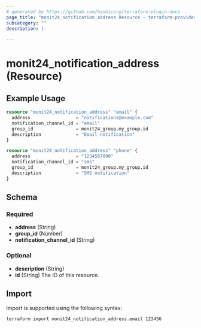```yaml
---
# generated by https://github.com/hashicorp/terraform-plugin-docs
page_title: "monit24_notification_address Resource - terraform-provider-monit24"
subcategory: ""
description: |-
  
---
```


# monit24_notification_address (Resource)



## Example Usage

```terraform
resource "monit24_notification_address" "email" {
  address                 = "notifications@example.com"
  notification_channel_id = "email"
  group_id                = monit24_group.my_group.id
  description             = "Email notification"
}

resource "monit24_notification_address" "phone" {
  address                 = "1234567890"
  notification_channel_id = "sms"
  group_id                = monit24_group.my_group.id
  description             = "SMS notification"
}
```

<!-- schema generated by tfplugindocs -->
## Schema

### Required

- **address** (String)
- **group_id** (Number)
- **notification_channel_id** (String)

### Optional

- **description** (String)
- **id** (String) The ID of this resource.

## Import

Import is supported using the following syntax:

```shell
terraform import monit24_notification_address.email 123456
```
